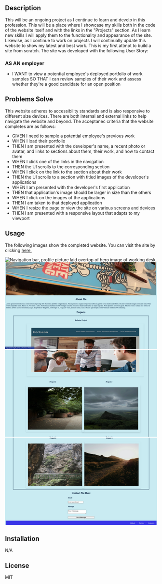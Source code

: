 # <My Portfolio>

## Description

This will be an ongoing project as I continue to learn and develp in this profession. This will be a place where I showcase my skills both in the code of the website itself and with the links in the "Projects" section. As I learn new skills I will apply them to the functionality and appearance of the site. Likewise, as I continue to work on projects I will continually update this website to show my latest and best work. This is my first attmpt to build a site from scratch. The site was developed with the following User Story:

### AS AN employer
* I WANT to view a potential employee's deployed portfolio of work samples
SO THAT I can review samples of their work and assess whether they're a good candidate for an open position

## Problems Solve
This website adheres to accessibility standards and is also responsive to different size devices. There are both internal and external links to help navigate the website and beyond. The acceptanec criteria that the website completes are as follows:

* GIVEN I need to sample a potential employee's previous work
* WHEN I load their portfolio
* THEN I am presented with the developer's name, a recent photo or avatar, and links to sections about them, their work, and how to contact them
* WHEN I click one of the links in the navigation
* THEN the UI scrolls to the corresponding section
* WHEN I click on the link to the section about their work
* THEN the UI scrolls to a section with titled images of the developer's applications
* WHEN I am presented with the developer's first application
* THEN that application's image should be larger in size than the others
* WHEN I click on the images of the applications
* THEN I am taken to that deployed application
* WHEN I resize the page or view the site on various screens and devices
* THEN I am presented with a responsive layout that adapts to my viewport

## Usage

The following images show the completed website. You can visit the site by clicking [here.](https://tleeming15.github.io/my-portfolio/)

<img src="assets/images/screenshot1.png" alt="Navigation bar, profile picture laid overtop of hero image of working desk."/>

<img src="assets/images/screenshot2.png" alt= "About me section and top of first Horiseon Refactor project"/>

<img src="assets/images/screenshot3.png" alt= "Bottom of Horiseon Refactor project and placeholder photos for future projects two and three."/>

<img src="assets/images/screenshot4.png" alt="Placeholder photos for project four and five and a contact form and links to socials in the footer"/>
 

## Installation

N/A

## License

MIT

